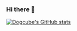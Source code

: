 ### Hi there 👋


[![Dogcube's GitHub stats](github-readme-stats-dogcube51.vercel.app/api?username=anuraghazra)](https://github.com/anuraghazra/github-readme-stats)
